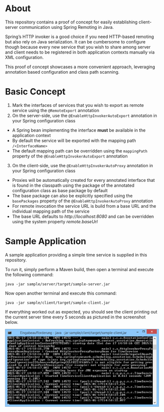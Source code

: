 About
=====

This repository contains a proof of concept for easily establishing 
client-server communication using Spring Remoting in Java.

Spring’s HTTP invoker is a good choice if you need HTTP-based remoting but also 
rely on Java serialization. It can be cumbersome to configure though because every 
new service that you wish to share among server and client needs to be registered 
in both application contexts manually via XML configuration.

This proof of concept showcases a more convenient approach, leveraging 
annotation based configuration and class path scanning.

Basic Concept
=============

1. Mark the interfaces of services that you wish to export as remote service using the `@RemoteExport` annotation
2. On the server-side, use the `@EnableHttpInvokerAutoExport` annotation in your Spring configuration class
  * A Spring bean implementing the interface **must** be available in the application context
  * By default the service will be exported with the mapping path `/<InterfaceName>`
  * The default mapping path can be overridden using the `mappingPath` property
   of the `@EnableHttpInvokerAutoExport` annotation
3. On the client-side, use the `@EnableHttpInvokerAutoProxy` annotation in your Spring configuration class
  * Proxies will be automatically created for every annotated interface that is 
   found in the classpath using the package of the annotated configuration class as base package by default
  * The base package can also be explicitly specified using the `basePackages` property
   of the `@EnableHttpInvokerAutoProxy` annotation
  * For remote invocation the service URL is build from a base URL and the individual mapping path of the service
  * The base URL defaults to *http://localhost:8080* and can be overridden using the system property *remote.baseUrl*

Sample Application
==================

A sample application providing a simple time service is supplied in this repository.

To run it, simply perform a Maven build, then open a terminal and execute the following command:

```
java -jar sample/server/target/sample-server.jar
```

Now open another terminal and execute this command:
```
java -jar sample/client/target/sample-client.jar
```

If everything worked out as expected, you should see the client printing out the 
current server time every 5 seconds as pictured in the screenshot below.

![Alt Screenshot](screenshot.png)
